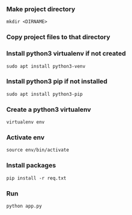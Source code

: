 ### Make project directory
`mkdir <DIRNAME>`

### Copy project files to that directory

### Install python3 virtualenv if not created
`sudo apt install python3-venv`

### Install python3 pip if not installed
`sudo apt install python3-pip`

### Create a python3 virtualenv
`virtualenv env`

### Activate env
`source env/bin/activate`

### Install packages
`pip install -r req.txt`

### Run 
`python app.py`